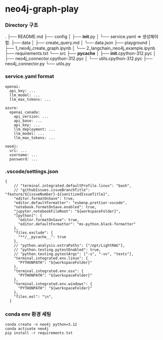 # neo4j-graph-play

### Directory 구조
. 
├── README.md
├── config
│   ├── __init__.py
│   └── service.yaml => 생성해야함.
├── data
│   ├── create_query.md
│   └── data.json
├── playground
│   ├── 1_neo4j_create_graph.ipynb
│   └── 2_langchain_neo4j_example.ipynb
├── requirements.txt
└── src
    ├── __pycache__
    │   ├── __init__.cpython-312.pyc
    │   ├── neo4j_connector.cpython-312.pyc
    │   └── utils.cpython-312.pyc
    ├── neo4j_connector.py
    └── utils.py

### service.yaml format
```
openai:
  api_key: ...
  llm_model: ...
  llm_max_tokens: ...

azure:
  openai_canada:
    api_version: ...
    api_base: ...
    api_key: ...
    llm_deployment: ...
    llm_model: ...
    llm_max_tokens: ...

neo4j:
  uri: ...
  username: ...
  password: ...
```

### .vscode/settings.json
```
{
    // "terminal.integrated.defaultProfile.linux": "bash",
    // "githubIssues.issueBranchTitle": "feature/${issueNumber}-${sanitizedIssueTitle}",
    "editor.formatOnSave": true,
    "editor.defaultFormatter": "esbenp.prettier-vscode",
    "notebook.formatOnSave.enabled": true,
    "jupyter.notebookFileRoot": "${workspaceFolder}",
    "[python]": {
      "editor.formatOnSave": true,
      "editor.defaultFormatter": "ms-python.black-formatter"
    },
    "files.exclude": {
      "**/__pycache__": true
    },
    // "python.analysis.extraPaths": ["/opt/LightRAG"],
    // "python.testing.pytestEnabled": true,
    // "python.testing.pytestArgs": ["-s", "-vv", "tests"],
    "terminal.integrated.env.linux": {
      "PYTHONPATH": "${workspaceFolder}"
    },
    "terminal.integrated.env.osx": {
      "PYTHONPATH": "${workspaceFolder}"
    },
    "terminal.integrated.env.windows": {
      "PYTHONPATH": "${workspaceFolder}"
    },
    "files.eol": "\n",
  }
```

### conda env 환경 세팅
```
conda create -n neo4j python=3.12
conda activate neo4j
pip install -r requirements.txt
```